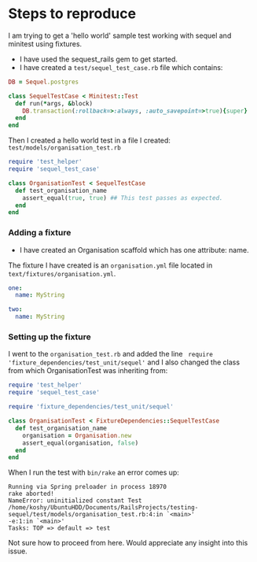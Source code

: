 # Steps to reproduce

I am trying to get a 'hello world' sample test working with sequel and minitest using fixtures.

* I have used the sequest_rails gem to get started.
* I have created a `test/sequel_test_case.rb` file which contains:

```ruby
DB = Sequel.postgres 

class SequelTestCase < Minitest::Test
  def run(*args, &block)
    DB.transaction(:rollback=>:always, :auto_savepoint=>true){super}
  end
end
```


Then I created a hello world test in a file I created: `test/models/organisation_test.rb`


```ruby
require 'test_helper'
require 'sequel_test_case'

class OrganisationTest < SequelTestCase
  def test_organisation_name
    assert_equal(true, true) ## This test passes as expected.
  end
end

```

### Adding a fixture

* I have created an Organisation scaffold which has one attribute: name.

The fixture I have created is an `organisation.yml` file located in `text/fixtures/organisation.yml`. 

```yml
one:
  name: MyString

two:
  name: MyString
```

### Setting up the fixture

I went to the `organisation_test.rb` and added the line ` require 'fixture_dependencies/test_unit/sequel'` and I also changed the class from which OrganisationTest was inheriting from:

```ruby
require 'test_helper'
require 'sequel_test_case'

require 'fixture_dependencies/test_unit/sequel'

class OrganisationTest < FixtureDependencies::SequelTestCase
  def test_organisation_name
    organisation = Organisation.new
    assert_equal(organisation, false)
  end
end
```

When I run the test with `bin/rake` an error comes up:

```
Running via Spring preloader in process 18970
rake aborted!
NameError: uninitialized constant Test
/home/koshy/UbuntuHDD/Documents/RailsProjects/testing-sequel/test/models/organisation_test.rb:4:in `<main>'
-e:1:in `<main>'
Tasks: TOP => default => test
```

Not sure how to proceed from here. Would appreciate any insight into this issue.

